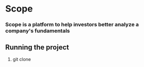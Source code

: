 # Scope
### Scope is a platform to help investors better analyze a company's fundamentals

## Running the project

1. git clone 
